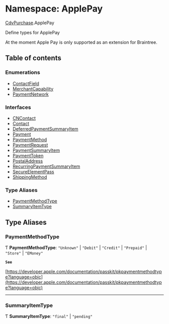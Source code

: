 # Namespace: ApplePay

[CdvPurchase](CdvPurchase.md).ApplePay

Define types for ApplePay

At the moment Apple Pay is only supported as an extension for Braintree.

## Table of contents

### Enumerations

- [ContactField](../enums/CdvPurchase.ApplePay.ContactField.md)
- [MerchantCapability](../enums/CdvPurchase.ApplePay.MerchantCapability.md)
- [PaymentNetwork](../enums/CdvPurchase.ApplePay.PaymentNetwork.md)

### Interfaces

- [CNContact](../interfaces/CdvPurchase.ApplePay.CNContact.md)
- [Contact](../interfaces/CdvPurchase.ApplePay.Contact.md)
- [DeferredPaymentSummaryItem](../interfaces/CdvPurchase.ApplePay.DeferredPaymentSummaryItem.md)
- [Payment](../interfaces/CdvPurchase.ApplePay.Payment.md)
- [PaymentMethod](../interfaces/CdvPurchase.ApplePay.PaymentMethod.md)
- [PaymentRequest](../interfaces/CdvPurchase.ApplePay.PaymentRequest.md)
- [PaymentSummaryItem](../interfaces/CdvPurchase.ApplePay.PaymentSummaryItem.md)
- [PaymentToken](../interfaces/CdvPurchase.ApplePay.PaymentToken.md)
- [PostalAddress](../interfaces/CdvPurchase.ApplePay.PostalAddress.md)
- [RecurringPaymentSummaryItem](../interfaces/CdvPurchase.ApplePay.RecurringPaymentSummaryItem.md)
- [SecureElementPass](../interfaces/CdvPurchase.ApplePay.SecureElementPass.md)
- [ShippingMethod](../interfaces/CdvPurchase.ApplePay.ShippingMethod.md)

### Type Aliases

- [PaymentMethodType](CdvPurchase.ApplePay.md#paymentmethodtype)
- [SummaryItemType](CdvPurchase.ApplePay.md#summaryitemtype)

## Type Aliases

### PaymentMethodType

Ƭ **PaymentMethodType**: ``"Unknown"`` \| ``"Debit"`` \| ``"Credit"`` \| ``"Prepaid"`` \| ``"Store"`` \| ``"EMoney"``

**`See`**

[https://developer.apple.com/documentation/passkit/pkpaymentmethodtype?language=objc](https://developer.apple.com/documentation/passkit/pkpaymentmethodtype?language=objc)

___

### SummaryItemType

Ƭ **SummaryItemType**: ``"final"`` \| ``"pending"``
